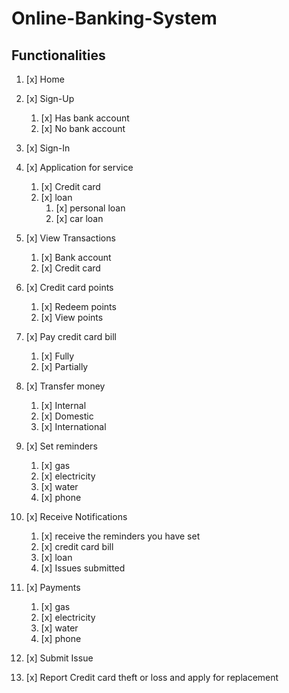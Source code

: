 # Online-Banking-System

## Functionalities

1. [x] Home

2. [x] Sign-Up

   1. [x] Has bank account
   2. [x] No bank account

3. [x] Sign-In

4. [x] Application for service

   1. [x] Credit card
   2. [x] loan
      1. [x] personal loan
      2. [x] car loan

5. [x] View Transactions

   1. [x] Bank account
   2. [x] Credit card

6. [x] Credit card points

   1. [x] Redeem points
   2. [x] View points

7. [x] Pay credit card bill

   1. [x] Fully
   2. [x] Partially

8. [x] Transfer money

   1. [x] Internal
   2. [x] Domestic
   3. [x] International

9. [x] Set reminders

   1. [x] gas
   2. [x] electricity
   3. [x] water
   4. [x] phone

10. [x] Receive Notifications

    1. [x] receive the reminders you have set
    2. [x] credit card bill
    3. [x] loan
    4. [x] Issues submitted

11. [x] Payments
    1. [x] gas
    2. [x] electricity
    3. [x] water
    4. [x] phone
12. [x] Submit Issue

13. [x] Report Credit card theft or loss and apply for replacement
